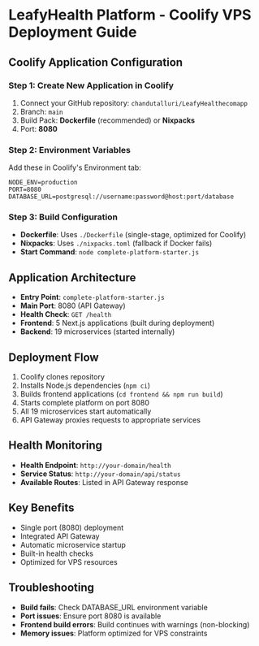 # LeafyHealth Platform - Coolify VPS Deployment Guide

## Coolify Application Configuration

### Step 1: Create New Application in Coolify
1. Connect your GitHub repository: `chandutalluri/LeafyHealthecomapp`
2. Branch: `main`
3. Build Pack: **Dockerfile** (recommended) or **Nixpacks**
4. Port: **8080**

### Step 2: Environment Variables
Add these in Coolify's Environment tab:
```
NODE_ENV=production
PORT=8080
DATABASE_URL=postgresql://username:password@host:port/database
```

### Step 3: Build Configuration
- **Dockerfile**: Uses `./Dockerfile` (single-stage, optimized for Coolify)
- **Nixpacks**: Uses `./nixpacks.toml` (fallback if Docker fails)
- **Start Command**: `node complete-platform-starter.js`

## Application Architecture
- **Entry Point**: `complete-platform-starter.js`
- **Main Port**: 8080 (API Gateway)
- **Health Check**: `GET /health`
- **Frontend**: 5 Next.js applications (built during deployment)
- **Backend**: 19 microservices (started internally)

## Deployment Flow
1. Coolify clones repository
2. Installs Node.js dependencies (`npm ci`)
3. Builds frontend applications (`cd frontend && npm run build`)
4. Starts complete platform on port 8080
5. All 19 microservices start automatically
6. API Gateway proxies requests to appropriate services

## Health Monitoring
- **Health Endpoint**: `http://your-domain/health`
- **Service Status**: `http://your-domain/api/status`
- **Available Routes**: Listed in API Gateway response

## Key Benefits
- Single port (8080) deployment
- Integrated API Gateway
- Automatic microservice startup
- Built-in health checks
- Optimized for VPS resources

## Troubleshooting
- **Build fails**: Check DATABASE_URL environment variable
- **Port issues**: Ensure port 8080 is available
- **Frontend build errors**: Build continues with warnings (non-blocking)
- **Memory issues**: Platform optimized for VPS constraints